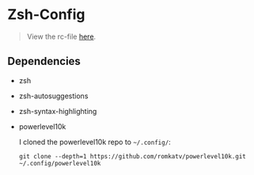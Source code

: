# Zsh-Config

> View the rc-file [here](./.zshrc).

## Dependencies
- zsh
- zsh-autosuggestions
- zsh-syntax-highlighting
- powerlevel10k

    I cloned the powerlevel10k repo to `~/.config/`:

    `git clone --depth=1 https://github.com/romkatv/powerlevel10k.git ~/.config/powerlevel10k`
